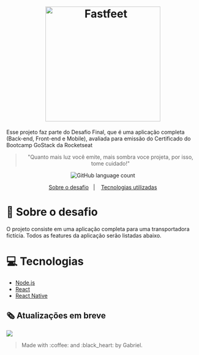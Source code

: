 <h1 align="center">
  <img alt="Fastfeet" title="Fastfeet" src="https://user-images.githubusercontent.com/53301430/73714014-4579ea80-46ee-11ea-9c34-da7069b1265c.png" width="300px" />
</h1>

<p>Esse projeto faz parte do Desafio Final, que é uma aplicação completa (Back-end, Front-end e Mobile), avaliada para emissão do Certificado do Bootcamp GoStack da Rocketseat</p>

<blockquote align="center">"Quanto mais luz você emite, mais sombra voce projeta, por isso, tome cuidado!"</blockquote>

<p align="center">
  <img alt="GitHub language count" src="https://img.shields.io/github/languages/count/perinazzoo/fastfeet?color=%2304D361">
</p>

<p align="center">
  <a href="#feet-sobre-o-desafio">Sobre o desafio</a>&nbsp;&nbsp;&nbsp;|&nbsp;&nbsp;&nbsp;
  <a href="#computer-tecnologias">Tecnologias utilizadas</a>
</p>


# :feet: Sobre o desafio

O projeto consiste em uma aplicação completa para uma transportadora fictícia. Todos as features da aplicação serão listadas abaixo.


# :computer: Tecnologias

* <a target="_blank" href="https://nodejs.org/en/">Node.js</a>
* <a target="_blank" href="https://pt-br.reactjs.org/">React</a>
* <a target="_blank" href="https://facebook.github.io/react-native/">React Native</a>

## :newspaper_roll: Atualizações em breve

<img src="https://user-images.githubusercontent.com/53301430/73715027-6e4faf00-46f1-11ea-96e3-a59bafa94283.gif"/>

<br>
<blockquote>Made with :coffee: and :black_heart: by Gabriel.</blockquote>
